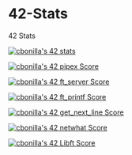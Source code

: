 # 42-Stats
42 Stats

<a href="https://github.com/JaeSeoKim/badge42"><img src="https://badge42.vercel.app/api/v2/cl6hw44n6000609l6u40812vs/stats?cursusId=21&coalitionId=66" alt="cbonilla's 42 stats" /></a>


<a href="https://github.com/JaeSeoKim/badge42"><img src="https://badge42.vercel.app/api/v2/cl6hw44n6000609l6u40812vs/project/2623025" alt="cbonilla's 42 pipex Score" /></a>

<a href="https://github.com/JaeSeoKim/badge42"><img src="https://badge42.vercel.app/api/v2/cl6hw44n6000609l6u40812vs/project/2093960" alt="cbonilla's 42 ft_server Score" /></a>

<a href="https://github.com/JaeSeoKim/badge42"><img src="https://badge42.vercel.app/api/v2/cl6hw44n6000609l6u40812vs/project/2019292" alt="cbonilla's 42 ft_printf Score" /></a>

<a href="https://github.com/JaeSeoKim/badge42"><img src="https://badge42.vercel.app/api/v2/cl6hw44n6000609l6u40812vs/project/1856635" alt="cbonilla's 42 get_next_line Score" /></a>

<a href="https://github.com/JaeSeoKim/badge42"><img src="https://badge42.vercel.app/api/v2/cl6hw44n6000609l6u40812vs/project/1746054" alt="cbonilla's 42 netwhat Score" /></a>

<a href="https://github.com/JaeSeoKim/badge42"><img src="https://badge42.vercel.app/api/v2/cl6hw44n6000609l6u40812vs/project/1621966" alt="cbonilla's 42 Libft Score" /></a>
